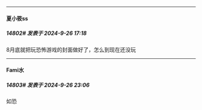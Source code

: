 ﻿
*****

####  夏小筱ss  
##### 14802#       发表于 2024-9-26 17:18

8月底就把玩恐怖游戏的封面做好了，怎么到现在还没玩


*****

####  Fami水  
##### 14803#       发表于 2024-9-26 23:06

如恐

